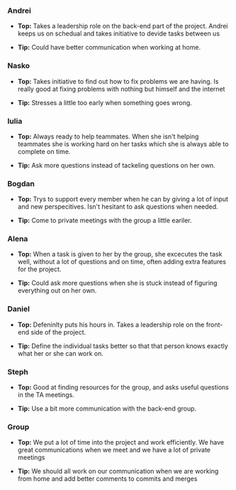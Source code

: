 ### Andrei
- **Top:** Takes a leadership role on the back-end part of the project. Andrei keeps us on schedual and takes initiative to devide tasks between us

- **Tip:** Could have better communication when working at home.


### Nasko
- **Top:** Takes initiative to find out how to fix problems we are having. Is really good at fixing problems with nothing but himself and the internet

- **Tip:** Stresses a little too early when something goes wrong.


### Iulia
- **Top:** Always ready to help teammates. When she isn't helping teammates she is working hard on her tasks which she is always able to complete on time.

- **Tip:** Ask more questions instead of tackeling questions on her own.


### Bogdan
- **Top:** Trys to support every member when he can by giving a lot of input and new perspecitives. Isn't hesitant to ask questions when needed.

- **Tip:** Come to private meetings with the group a little eariler.


### Alena
- **Top:** When a task is given to her by the group, she excecutes the task well, without a lot of questions and on time, often adding extra features for the project.

- **Tip:** Could ask more questions when she is stuck instead of figuring everything out on her own.


### Daniel
- **Top:** Defeninlty puts his hours in. Takes a leadership role on the front-end side of the project.

- **Tip:** Define the individual tasks better so that that person knows exactly what her or she can work on.


### Steph
- **Top:** Good at finding resources for the group, and asks useful questions in the TA meetings.

- **Tip:** Use a bit more communication with the back-end group.


### Group
- **Top:** We put a lot of time into the project and work efficiently. We have great communications when we meet and we have a lot of private meetings

- **Tip:** We should all work on our communication when we are working from home and add better comments to commits and merges
